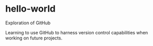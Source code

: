 # hello-world
Exploration of GitHub

Learning to use GitHub to harness version control capabilities when working on future projects.
